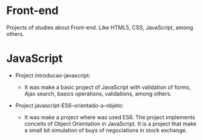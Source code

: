 # Front-end
Projects of studies about Front-end. Like HTML5, CSS, JavaScript, among others.

# JavaScript
- Project introducao-javascript:
    - It was make a basic project of JavaScript with validation of forms, Ajax search, basics operations, validations, among others.

- Project javascript-ES6-orientado-a-objeto:

    - It was make a project where was used ES6. The project implements conceits of Object Orientation in JavaScript. It is a project that make a small bit simulation of buys of negociations in stock exchange.


